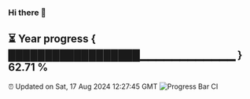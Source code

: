### Hi there 👋
⏳ Year progress { ██████████████████▁▁▁▁▁▁▁▁▁▁▁▁ } 62.71 %
---
⏰ Updated on Sat, 17 Aug 2024 12:27:45 GMT
![Progress Bar CI](https://github.com/liununu/liununu/workflows/Progress%20Bar%20CI/badge.svg)
